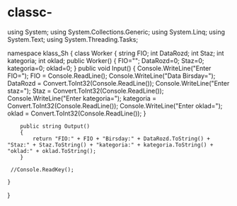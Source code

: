 # classc-
using System;
using System.Collections.Generic;
using System.Linq;
using System.Text;
using System.Threading.Tasks;

namespace klass_Sh
{
    class Worker
    {
        string FIO;
        int DataRozd;
        int Staz;
        int kategoria;
        int oklad;
        public Worker()
        {
             FIO="";
             DataRozd=0;
             Staz=0;
             kategoria=0;
             oklad=0;
        }
        public void Input()
        {
            Console.WriteLine("Enter FIO=");
            FIO = Console.ReadLine();
            Console.WriteLine("Data Birsday=");
            DataRozd = Convert.ToInt32(Console.ReadLine());
            Console.WriteLine("Enter staz=");
            Staz = Convert.ToInt32(Console.ReadLine());
            Console.WriteLine("Enter kategoria=");
            kategoria = Convert.ToInt32(Console.ReadLine());
            Console.WriteLine("Enter oklad=");
            oklad = Convert.ToInt32(Console.ReadLine());
        }
       
        public string Output()
        {
            return "FIO:" + FIO + "Birsday:" + DataRozd.ToString() + "Staz:" + Staz.ToString() + "kategoria:" + kategoria.ToString() + "oklad:" + oklad.ToString();
        }
    
     //Console.ReadKey();

	}
    
}

